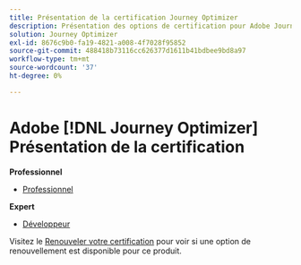 ```yaml
---
title: Présentation de la certification Journey Optimizer
description: Présentation des options de certification pour Adobe Journey Optimizer
solution: Journey Optimizer
exl-id: 8676c9b0-fa19-4821-a008-4f7028f95852
source-git-commit: 488418b73116cc626377d1611b41bdbee9bd8a97
workflow-type: tm+mt
source-wordcount: '37'
ht-degree: 0%

---
```


# Adobe [!DNL Journey Optimizer] Présentation de la certification

**Professionnel**

* [Professionnel](/help/certifications/ajo/ajo-p-business.md)<!--AD0-E607-->

**Expert**

* [Développeur](/help/certifications/ajo/ajo-e-developer-23-10.md) <!--AD0-E606-->

Visitez le [Renouveler votre certification](/help/certifications/renew.md) pour voir si une option de renouvellement est disponible pour ce produit.
